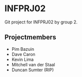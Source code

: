 # INFPRJ02
Git project for INFPRJ02 by group 2.

## Projectmembers
- Pim Bazuin
- Dave Caron
- Kevin Lima
- Mitchell van der Staal 
- Duncan Sumter (RIP)
